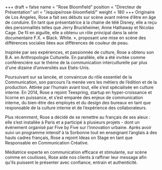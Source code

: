 +++
draft		= false
name		= "Rose Bloomfield"
position 	= "Directeur de Présentation"
url			= "/equipe/rose-bloomfield/"
weight		= 180
+++
Originaire de Los Angeles, Rose a fait ses débuts sur scène avant même d’être en âge de conduire. En tant que présentatrice à la chaine de télé Disney, elle a reçu des personnalités telles que Jerry Bruckheimer, Anne Hathaway et Nicolas Cage. De fil en aiguille, elle a obtenu un rôle principal dans la série documentaire F.X. « Black. White. », proposant une mise en scène des différences sociales liées aux différences de couleur de peau. 

Inspirée par ses expériences, et passionnée de culture, Rose a obtenu son B.A. en Anthropologie Culturelle. En parallèle, elle a été invitée comme conférencière sur le thème de la communication interculturelle par plus d'une dizaine d’universités aux Etats-Unis.

Poursuivant sur sa lancée, et convaincue du rôle essentiel de la Communication, son parcours l’a menée vers les métiers de l’édition et de la production. Attirée par l’humain avant tout, elle s’est spécialisée en culture interne. En 2014, Rose a rejoint Teespring, startup en hyper-croissance et licorne en puissance, et s’est emparée des enjeux de communication interne, du bien-être des employés et du design des bureaux en tant que responsable de la culture interne et de l’expérience des collaborateurs. 

Plus récemment, Rose a décidé de se remettre au français de ses aïeux : elle s’est installée à Paris et a participé à plusieurs projets - dont un événement organisé par Five by Five sur l’innovation urbaine. Après avoir suivi un programme intensif à la Sorbonne tout en enseignant l’anglais à des hauts cadres français, Rose a rejoint Ideas on Stage en tant que Responsable en Communication Créative. 

Médiatrice experte en communication efficace et stimulante, sur scène comme en coulisses, Rose aide nos clients à raffiner leur message afin qu’ils puissent le présenter avec confiance, entrain et authenticité.
